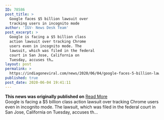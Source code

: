 ```yaml
---
ID: 78586
post_title: >
  Google faces $5 billion lawsuit over
  tracking users in incognito mode
author: 'IGV- News Desk Team'
post_excerpt: >
  Google is facing a $5 billion class
  action lawsuit over tracking Chrome
  users even in incognito mode. The
  lawsuit, which was filed in the federal
  court in San Jose, California on
  Tuesday, accuses th…
layout: post
permalink: >
  https://indiagoneviral.com/news/2020/06/04/google-faces-5-billion-lawsuit-over-tracking-users-in-incognito-mode/78586/india-gone-viral/
published: true
post_date: 2020-06-04 19:41:11
---
```

<b>This news was originally published on</b> <a href="https://thenextweb.com/apps/2020/06/04/google-chrome-tracking-incognito-mode-lawsuit/" class="button purchase" rel="nofollow noopener noreferrer" target="_blank">Read More</a> <br/>Google is facing a $5 billion class action lawsuit over tracking Chrome users even in incognito mode.
The lawsuit, which was filed in the federal court in San Jose, California on Tuesday, accuses th…
